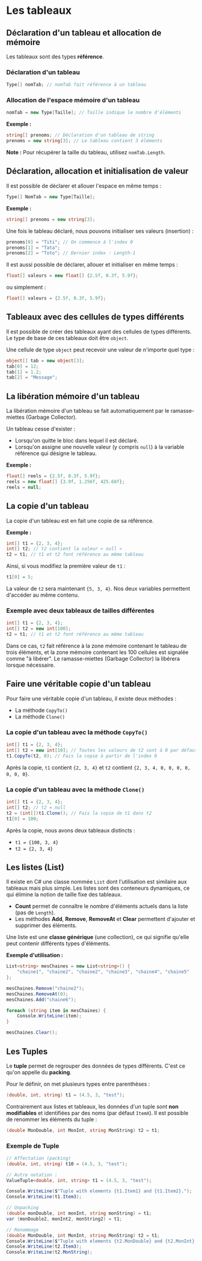 
# Les tableaux

## Déclaration d'un tableau et allocation de mémoire

Les tableaux sont des types **référence**.

### Déclaration d'un tableau
```csharp
Type[] nomTab; // nomTab fait référence à un tableau
```

### Allocation de l'espace mémoire d'un tableau
```csharp
nomTab = new Type[Taille]; // Taille indique le nombre d'éléments
```

**Exemple :**
```csharp
string[] prenoms; // Déclaration d'un tableau de string
prenoms = new string[3]; // Le tableau contient 3 éléments
```

**Note :** Pour récupérer la taille du tableau, utilisez `nomTab.Length`.

## Déclaration, allocation et initialisation de valeur

Il est possible de déclarer et allouer l'espace en même temps :
```csharp
Type[] NomTab = new Type[Taille];
```

**Exemple :**
```csharp
string[] prenoms = new string[3];
```

Une fois le tableau déclaré, nous pouvons initialiser ses valeurs (insertion) :
```csharp
prenoms[0] = "Titi"; // On commence à l'index 0
prenoms[1] = "Tata";
prenoms[2] = "Toto"; // Dernier index : Length-1
```

Il est aussi possible de déclarer, allouer et initialiser en même temps :
```csharp
float[] valeurs = new float[] {2.5f, 0.3f, 5.9f};
```
ou simplement :
```csharp
float[] valeurs = {2.5f, 0.3f, 5.9f};
```

## Tableaux avec des cellules de types différents

Il est possible de créer des tableaux ayant des cellules de types différents. Le type de base de ces tableaux doit être `object`.

Une cellule de type `object` peut recevoir une valeur de n'importe quel type :
```csharp
object[] tab = new object[3];
tab[0] = 12;
tab[1] = 1.2;
tab[2] = "Message";
```

## La libération mémoire d'un tableau

La libération mémoire d'un tableau se fait automatiquement par le ramasse-miettes (Garbage Collector).

Un tableau cesse d'exister :
- Lorsqu'on quitte le bloc dans lequel il est déclaré.
- Lorsqu'on assigne une nouvelle valeur (y compris `null`) à la variable référence qui désigne le tableau.

**Exemple :**
```csharp
float[] reels = {2.5f, 0.3f, 5.9f};
reels = new float[] {3.9f, 1.256f, 425.68f};
reels = null;
```

## La copie d'un tableau

La copie d'un tableau est en fait une copie de sa référence.

**Exemple :**
```csharp
int[] t1 = {2, 3, 4};
int[] t2; // t2 contient la valeur « null »
t2 = t1; // t1 et t2 font référence au même tableau
```

Ainsi, si vous modifiez la première valeur de `t1` :
```csharp
t1[0] = 5;
```

La valeur de `t2` sera maintenant `{5, 3, 4}`. Nos deux variables permettent d'accéder au même contenu.

### Exemple avec deux tableaux de tailles différentes
```csharp
int[] t1 = {2, 3, 4};
int[] t2 = new int[100];
t2 = t1; // t1 et t2 font référence au même tableau
```

Dans ce cas, `t2` fait référence à la zone mémoire contenant le tableau de trois éléments, et la zone mémoire contenant les 100 cellules est signalée comme "à libérer". Le ramasse-miettes (Garbage Collector) la libérera lorsque nécessaire.

## Faire une véritable copie d'un tableau

Pour faire une véritable copie d'un tableau, il existe deux méthodes :
- La méthode `CopyTo()`
- La méthode `Clone()`

### La copie d'un tableau avec la méthode `CopyTo()`

```csharp
int[] t1 = {2, 3, 4};
int[] t2 = new int[10]; // Toutes les valeurs de t2 sont à 0 par défaut
t1.CopyTo(t2, 0); // Fais la copie à partir de l'index 0
```

Après la copie, `t1` contient `{2, 3, 4}` et `t2` contient `{2, 3, 4, 0, 0, 0, 0, 0, 0, 0}`.

### La copie d'un tableau avec la méthode `Clone()`

```csharp
int[] t1 = {2, 3, 4};
int[] t2; // t2 = null
t2 = (int[])t1.Clone(); // Fais la copie de t1 dans t2
t1[0] = 100;
```

Après la copie, nous avons deux tableaux distincts :
- `t1 = {100, 3, 4}`
- `t2 = {2, 3, 4}`

## Les listes (List)

Il existe en C# une classe nommée `List` dont l'utilisation est similaire aux tableaux mais plus simple. Les listes sont des conteneurs dynamiques, ce qui élimine la notion de taille fixe des tableaux.

- **Count** permet de connaître le nombre d'éléments actuels dans la liste (pas de `Length`).
- Les méthodes **Add**, **Remove**, **RemoveAt** et **Clear** permettent d'ajouter et supprimer des éléments.

Une liste est une **classe générique** (une collection), ce qui signifie qu'elle peut contenir différents types d'éléments.

**Exemple d'utilisation :**
```csharp
List<string> mesChaines = new List<string>() {
    "chaine1", "chaine2", "chaine2", "chaine3", "chaine4", "chaine5"
};

mesChaines.Remove("chaine2");
mesChaines.RemoveAt(0);
mesChaines.Add("chaine6");

foreach (string item in mesChaines) {
    Console.WriteLine(item);
}

mesChaines.Clear();
```

## Les Tuples

Le **tuple** permet de regrouper des données de types différents. C'est ce qu'on appelle du **packing**.

Pour le définir, on met plusieurs types entre parenthèses :
```csharp
(double, int, string) t1 = (4.5, 3, "test");
```

Contrairement aux listes et tableaux, les données d'un tuple sont **non modifiables** et identifiées par des noms (par défaut `ItemX`). Il est possible de renommer les éléments du tuple :
```csharp
(double MonDouble, int MonInt, string MonString) t2 = t1;
```

### Exemple de Tuple

```csharp
// Affectation (packing)
(double, int, string) t10 = (4.5, 3, "test");

// Autre notation :
ValueTuple<double, int, string> t1 = (4.5, 3, "test");

Console.WriteLine($"Tuple with elements {t1.Item1} and {t1.Item2}.");
Console.WriteLine(t1.Item3);

// Unpacking
(double monDouble, int monInt, string monString) = t1;
var (monDouble2, monInt2, monString2) = t1;

// Renommage
(double MonDouble, int MonInt, string MonString) t2 = t1;
Console.WriteLine($"Tuple with elements {t2.MonDouble} and {t2.MonInt}.");
Console.WriteLine(t2.Item3);
Console.WriteLine(t2.MonString);
```



